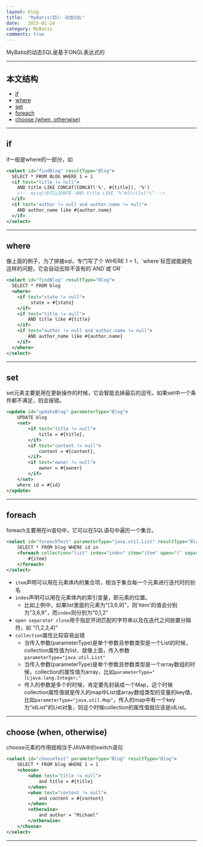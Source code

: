 ```yaml
---
layout: blog
title:  "MyBatis(四): 动态SQL"
date:   2015-01-24 
category: MyBatis  
comments: true
---
```


MyBatis的动态SQL是基于ONGL表达式的




*****

## 本文结构

* [if](#if)
* [where](#where)
* [set](#set)
* [foreach](#foreach)
* [choose (when, otherwise)](#choose)

*****

<h2 id="if"> if </h2>

if一般是where的一部分，如

```xml
<select id="findBlog" resultType="Blog">
  SELECT * FROM BLOG WHERE 1 = 1 
  <if test="title != null">
    AND title LIKE CONCAT(CONCAT('%', #{title}), '%')
    <!-- mysql也可以这样写：AND title LIKE "%"#{title}"%" -->
  </if>
  <if test="author != null and author.name != null">
    AND author_name like #{author.name}
  </if>
</select>
```

*****

<h2 id="where"> where </h2>
像上面的例子，为了拼接sql，专门写了个 WHERE 1 = 1，`where`标签就能避免这样的问题，它会自动去除不该有的`AND`或`OR`

```xml
<select id="findBlog" resultType="Blog">
  SELECT * FROM blog
  <where> 
    <if test="state != null">
         state = #{state}
    </if> 
    <if test="title != null">
        AND title like #{title}
    </if>
    <if test="author != null and author.name != null">
        AND author_name like #{author.name}
    </if>
  </where>
</select>
```

*****

<h2 id="set"> set </h2>
set元素主要是用在更新操作的时候，它会智能去掉最后的逗号。如果set中一个条件都不满足，则会报错。

```xml
<update id="updateBlog" parameterType="Blog">  
    UPDATE blog  
    <set>  
        <if test="title != null">  
            title = #{title},  
        </if>  
        <if test="content != null">  
            content = #{content},  
        </if>  
        <if test="owner != null">  
            owner = #{owner}  
        </if>  
    </set>  
    where id = #{id}  
</update>  
```

*****

<h2 id="foreach"> foreach </h2>
foreach主要用在in语句中，它可以在SQL语句中遍历一个集合。

```xml
<select id="foreachTest" parameterType="java.util.List" resultType="Blog">  
    SELECT * FROM blog WHERE id in  
    <foreach collection="list" index="index" item="item" open="(" separator="," close=")">  
        #{item}  
    </foreach>  
</select>
```

* `item`声明可以用在元素体内的集合项，相当于集合每一个元素进行迭代时的别名  
* `index`声明可以用在元素体内的索引变量，即元素的位置。
  * 比如上例中，如果list里面的元素为"[3,6,9]"，则'item'的值会分别为"3,6,9"，而`index`则分别为"0,1,2"
* `open separator close`用于指定开闭匹配的字符串以及在迭代之间放置分隔符，如 "(1,2,3,4)"
* `collection`属性比较容易出错
  * 当传入参数(parameterType)是单个参数且参数类型是一个List的时候，collection属性值为list，就像上面，传入参数`parameterType="java.util.List"`
  * 当传入参数(parameterType)是单个参数且参数类型是一个array数组的时候，collection的属性值为array，比如`parameterType="[Ljava.lang.Integer;"`
  * 传入的参数是多个的时候，肯定要先封装成一个Map，这个时候collection属性值就是传入的map中List或array数组类型的变量的key值，比如`parameterType="java.util.Map"`，传入的map中有一个key为"idList"的List对象，则这个时候collection的属性值就应该是idList。

*****

<h2 id="choose"> choose (when, otherwise) </h2>
choose元素的作用就相当于JAVA中的switch语句

```xml
<select id="chooseTest" parameterType="Blog" resultType="Blog">  
    SELECT * FROM blog WHERE 1 = 1   
    <choose>  
        <when test="title != null">  
            and title = #{title}  
        </when>  
        <when test="content != null">  
            and content = #{content}  
        </when>  
        <otherwise>  
            and author = "Michael"  
        </otherwise>  
    </choose>  
</select> 
```

*****
